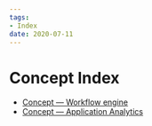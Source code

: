 ```yaml
---
tags:
- Index
date: 2020-07-11
---
```


# Concept  Index

<!--
```dataview
List
From #Concept 
```
-->

- [Concept — Workflow engine](Concept%20%E2%80%94%20Workflow%20engine.md)
- [Concept — Application Analytics](Concept%20%E2%80%94%20Application%20Analytics.md)

